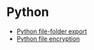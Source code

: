 # Python
- [Python file-folder export](http://usefulscripting.network/python/export-images-folder-to-html-page/)
- [Python file encryption](http://usefulscripting.network/python/encrypting-files/)
